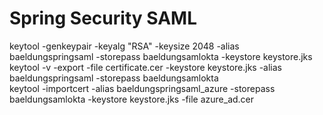 # Spring Security SAML  
keytool -genkeypair -keyalg "RSA" -keysize 2048 -alias baeldungspringsaml -storepass baeldungsamlokta -keystore keystore.jks  
keytool -v -export -file certificate.cer -keystore keystore.jks -alias baeldungspringsaml -storepass baeldungsamlokta  
keytool -importcert -alias baeldungspringsaml_azure -storepass baeldungsamlokta -keystore keystore.jks -file azure_ad.cer  